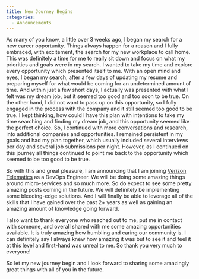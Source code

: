```yaml
---
title: New Journey Begins
categories:
  - Announcements
---
```


As many of you know, a little over 3 weeks ago, I began my search for a
new career opportunity. Things always happen for a reason and I fully
embraced, with excitement, the search for my new workplace to call home.
This was definitely a time for me to really sit down and focus on what
my priorities and goals were in my search. I wanted to take my time and
explore every opportunity which presented itself to me. With an open
mind and eyes, I began my search, after a few days of updating my resume
and preparing myself for what would be coming for an undetermined amount
of time. And within just a few short days, I actually was presented with
what I felt was my dream job, but it seemed too good and too soon to be
true. On the other hand, I did not want to pass up on this opportunity,
so I fully engaged in the process with the company and it still seemed
too good to be true. I kept thinking, how could I have this plan with
intentions to take my time searching and finding my dream job, and this
opportunity seemed like the perfect choice. So, I continued with more
conversations and research, into additional companies and opportunities.
I remained persistent in my goals and had my plan together, which
usually included several interviews per day and several job submissions
per night. However, as I continued on this journey all things continued
to point me back to the opportunity which seemed to be too good to be
true.

So with this and great pleasure, I am announcing that I am joining
[Verizon Telematics](https://www.verizontelematics.com/) as a DevOps
Engineer. We will be doing some amazing things around micro-services and
so much more. So do expect to see some pretty amazing posts coming in
the future. We will definitely be implementing some bleeding-edge
solutions. And I will finally be able to leverage all of the skills that
I have gained over the past 2+ years as well as gaining an amazing
amount of knowledge going forward.

I also want to thank everyone who reached out to me, put me in contact
with someone, and overall shared with me some amazing opportunities
available. It is truly amazing how humbling and caring our community is.
I can definitely say I always knew how amazing it was but to see it and
feel it at this level and first-hand was unreal to me. So thank you very
much to everyone!

So let my new journey begin and I look forward to sharing some amazingly
great things with all of you in the future.
